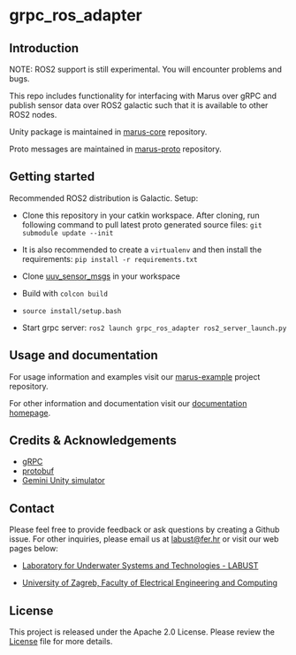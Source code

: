 # grpc_ros_adapter

## Introduction

NOTE: ROS2 support is still experimental. You will encounter problems and bugs.

This repo includes functionality for interfacing with Marus over gRPC and publish sensor data over ROS2 galactic such that it is available to other ROS2 nodes.

Unity package is maintained in [marus-core](https://github.com/MARUSimulator/marus-core) repository.

Proto messages are maintained in [marus-proto](https://github.com/MARUSimulator/marus-proto) repository.

## Getting started
Recommended ROS2 distribution is Galactic.
 Setup:
* Clone this repository in your catkin workspace.
After cloning, run following command to pull latest proto generated source files:
`git submodule update --init`

* It is also recommended to create a `virtualenv` and then install the requirements:
`pip install -r requirements.txt`

* Clone [uuv_sensor_msgs](https://github.com/labust/uuv_sensor_msgs) in your workspace

* Build with `colcon build`

* `source install/setup.bash`

* Start grpc server:
`ros2 launch grpc_ros_adapter ros2_server_launch.py`

## Usage and documentation

For usage information and examples visit our [marus-example](https://github.com/MARUSimulator/marus-example) project repository.

For other information and documentation visit our [documentation homepage](https://marusimulator.github.io).

## Credits & Acknowledgements


* [gRPC](https://github.com/grpc/grpc)
* [protobuf](https://github.com/protocolbuffers/protobuf)
* [Gemini Unity simulator](https://github.com/Gemini-team/Gemini)


## Contact
Please feel free to provide feedback or ask questions by creating a Github issue. For other inquiries, please email us at labust@fer.hr or visit our web pages below:
* [Laboratory for Underwater Systems and Technologies - LABUST](https://labust.fer.hr/)

* [University of Zagreb, Faculty of Electrical Engineering and Computing](https://www.fer.unizg.hr/en)

## License
This project is released under the Apache 2.0 License. Please review the [License](https://github.com/MARUSimulator/grpc_ros_adapter/blob/dev/LICENSE) file for more details.